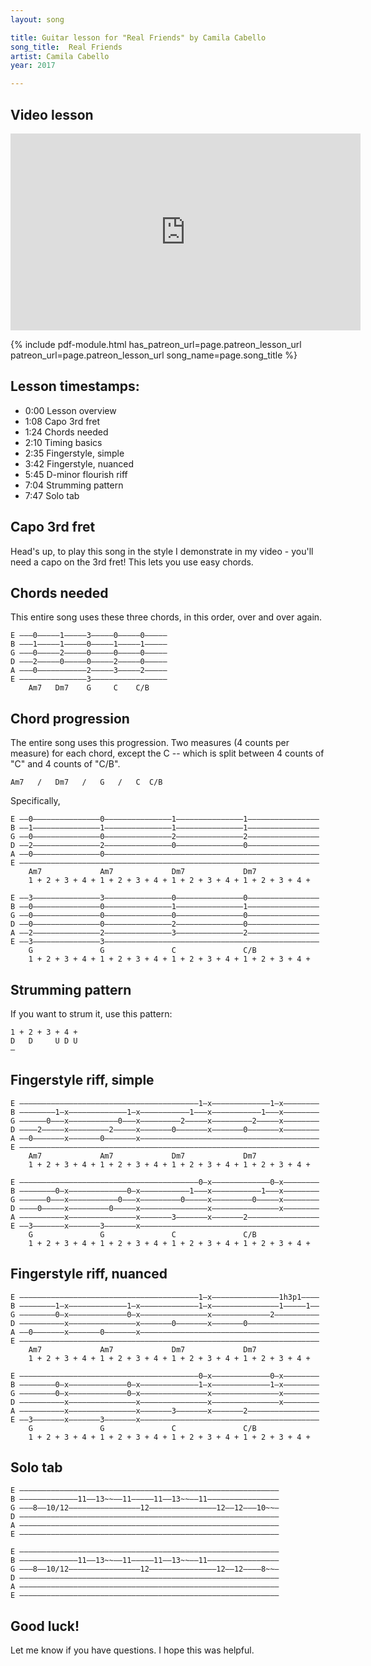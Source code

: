 ```yaml
---
layout: song

title: Guitar lesson for "Real Friends" by Camila Cabello
song_title:  Real Friends
artist: Camila Cabello
year: 2017

---
```


## Video lesson

<iframe width="560" height="315" src="https://www.youtube.com/embed/Ab4gjpBRvNM?showinfo=0" frameborder="0" allowfullscreen></iframe><br />



{% include pdf-module.html has_patreon_url=page.patreon_lesson_url patreon_url=page.patreon_lesson_url song_name=page.song_title %}


## Lesson timestamps:

- 0:00 Lesson overview
- 1:08 Capo 3rd fret
- 1:24 Chords needed
- 2:10 Timing basics
- 2:35 Fingerstyle, simple
- 3:42 Fingerstyle, nuanced
- 5:45 D-minor flourish riff
- 7:04 Strumming pattern
- 7:47 Solo tab

## Capo 3rd fret

Head's up, to play this song in the style I demonstrate in my video - you'll need a capo on the 3rd fret! This lets you use easy chords.

## Chords needed

This entire song uses these three chords, in this order, over and over again.

    E –––0–––––1–––––3–––––0–––––0–––––
    B –––1–––––1–––––0–––––1–––––1–––––
    G –––0–––––2–––––0–––––0–––––0–––––
    D –––2–––––0–––––0–––––2–––––0–––––
    A –––0–––––––––––2–––––3–––––2–––––
    E –––––––––––––––3–––––––––––––––––
        Am7   Dm7    G     C    C/B

## Chord progression

The entire song uses this progression. Two measures (4 counts per measure) for each chord, except the C -- which is split between 4 counts of "C" and 4 counts of "C/B".

    Am7   /   Dm7   /   G   /   C  C/B

Specifically,

    E ––0–––––––––––––––0–––––––––––––––1–––––––––––––––1––––––––––––––––
    B ––1–––––––––––––––1–––––––––––––––1–––––––––––––––1––––––––––––––––
    G ––0–––––––––––––––0–––––––––––––––2–––––––––––––––2––––––––––––––––
    D ––2–––––––––––––––2–––––––––––––––0–––––––––––––––0––––––––––––––––
    A ––0–––––––––––––––0––––––––––––––––––––––––––––––––––––––––––––––––
    E –––––––––––––––––––––––––––––––––––––––––––––––––––––––––––––––––––
        Am7             Am7             Dm7             Dm7
        1 + 2 + 3 + 4 + 1 + 2 + 3 + 4 + 1 + 2 + 3 + 4 + 1 + 2 + 3 + 4 +

    E ––3–––––––––––––––3–––––––––––––––0–––––––––––––––0––––––––––––––––
    B ––0–––––––––––––––0–––––––––––––––1–––––––––––––––1––––––––––––––––
    G ––0–––––––––––––––0–––––––––––––––0–––––––––––––––0––––––––––––––––
    D ––0–––––––––––––––0–––––––––––––––2–––––––––––––––0––––––––––––––––
    A ––2–––––––––––––––2–––––––––––––––3–––––––––––––––2––––––––––––––––
    E ––3–––––––––––––––3––––––––––––––––––––––––––––––––––––––––––––––––
        G               G               C               C/B
        1 + 2 + 3 + 4 + 1 + 2 + 3 + 4 + 1 + 2 + 3 + 4 + 1 + 2 + 3 + 4 +

## Strumming pattern

If you want to strum it, use this pattern:

    1 + 2 + 3 + 4 +
    D   D     U D U
    —

## Fingerstyle riff, simple

    E ––––––––––––––––––––––––––––––––––––––––1–x–––––––––––––1–x––––––––
    B ––––––––1–x–––––––––––––1–x–––––––––––1–––x–––––––––––1–––x––––––––
    G ––––––0–––x–––––––––––0–––x–––––––––2–––––x–––––––––2–––––x––––––––
    D ––––2–––––x–––––––––2–––––x–––––––0–––––––x–––––––0–––––––x––––––––
    A ––0–––––––x–––––––0–––––––x––––––––––––––––––––––––––––––––––––––––
    E –––––––––––––––––––––––––––––––––––––––––––––––––––––––––––––––––––
        Am7             Am7             Dm7             Dm7
        1 + 2 + 3 + 4 + 1 + 2 + 3 + 4 + 1 + 2 + 3 + 4 + 1 + 2 + 3 + 4 +

    E ––––––––––––––––––––––––––––––––––––––––0–x–––––––––––––0–x––––––––
    B ––––––––0–x–––––––––––––0–x–––––––––––1–––x–––––––––––1–––x––––––––
    G ––––––0–––x–––––––––––0–––x–––––––––0–––––x–––––––––0–––––x––––––––
    D ––––0–––––x–––––––––0–––––x–––––––––––––––x–––––––––––––––x––––––––
    A ––––––––––x–––––––––––––––x–––––––3–––––––x–––––––2––––––––––––––––
    E ––3–––––––x–––––––3–––––––x––––––––––––––––––––––––––––––––––––––––
        G               G               C               C/B
        1 + 2 + 3 + 4 + 1 + 2 + 3 + 4 + 1 + 2 + 3 + 4 + 1 + 2 + 3 + 4 +

## Fingerstyle riff, nuanced

    E ––––––––––––––––––––––––––––––––––––––––1–x–––––––––––––––1h3p1––––
    B ––––––––1–x–––––––––––––1–x–––––––––––––1–x–––––––––––––––1–––––1––
    G ––––––––0–x–––––––––––––0–x–––––––––––––––x–––––––––––––2––––––––––
    D ––––––––––x–––––––––––––––x–––––––0–––––––x–––––––0––––––––––––––––
    A ––0–––––––x–––––––0–––––––x––––––––––––––––––––––––––––––––––––––––
    E –––––––––––––––––––––––––––––––––––––––––––––––––––––––––––––––––––
        Am7             Am7             Dm7             Dm7
        1 + 2 + 3 + 4 + 1 + 2 + 3 + 4 + 1 + 2 + 3 + 4 + 1 + 2 + 3 + 4 +

    E ––––––––––––––––––––––––––––––––––––––––0–x–––––––––––––0–x––––––––
    B ––––––––0–x–––––––––––––0–x–––––––––––––1–x–––––––––––––1–x––––––––
    G ––––––––0–x–––––––––––––0–x–––––––––––––––x–––––––––––––––x––––––––
    D ––––––––––x–––––––––––––––x–––––––––––––––x–––––––––––––––x––––––––
    A ––––––––––x–––––––––––––––x–––––––3–––––––x–––––––2––––––––––––––––
    E ––3–––––––x–––––––3–––––––x––––––––––––––––––––––––––––––––––––––––
        G               G               C               C/B
        1 + 2 + 3 + 4 + 1 + 2 + 3 + 4 + 1 + 2 + 3 + 4 + 1 + 2 + 3 + 4 +

## Solo tab

    E ––––––––––––––––––––––––––––––––––––––––––––––––––––––––––
    B –––––––––––––11––13~~––11–––––11––13~~––11––––––––––––––––
    G –––8––10/12––––––––––––––––12–––––––––––––––12––12–––10~~–
    D ––––––––––––––––––––––––––––––––––––––––––––––––––––––––––
    A ––––––––––––––––––––––––––––––––––––––––––––––––––––––––––
    E ––––––––––––––––––––––––––––––––––––––––––––––––––––––––––

    E ––––––––––––––––––––––––––––––––––––––––––––––––––––––––––
    B –––––––––––––11––13~~––11–––––11––13~~––11––––––––––––––––
    G –––8––10/12––––––––––––––––12–––––––––––––––12––12––––8~~–
    D ––––––––––––––––––––––––––––––––––––––––––––––––––––––––––
    A ––––––––––––––––––––––––––––––––––––––––––––––––––––––––––
    E ––––––––––––––––––––––––––––––––––––––––––––––––––––––––––

## Good luck!

Let me know if you have questions. I hope this was helpful.
